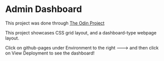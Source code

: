 # Admin Dashboard

This project was done through <a href="https://www.theodinproject.com">The Odin Project</a>

This project showcases CSS grid layout, and a dashboard-type webpage layout.

Click on github-pages under Environment to the right ---> and then click on View Deployment to see the dashboard!
